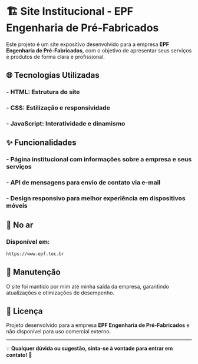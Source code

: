 # 🏗️ **Site Institucional - EPF Engenharia de Pré-Fabricados**

Este projeto é um site expositivo desenvolvido para a empresa **EPF Engenharia de Pré-Fabricados**, com o objetivo de apresentar seus serviços e produtos de forma clara e profissional.

## 🌐 **Tecnologias Utilizadas**
### - **HTML**: Estrutura do site
### - **CSS**: Estilização e responsividade
### - **JavaScript**: Interatividade e dinamismo

## ✨ **Funcionalidades**
### - **Página institucional** com informações sobre a empresa e seus serviços
### - **API de mensagens** para envio de contato via e-mail
### - **Design responsivo** para melhor experiência em dispositivos móveis

## 🚀 **No ar**
### Disponível em:
   ```sh
   https://www.epf.tec.br
   ```

## 🔧 **Manutenção**
O site foi mantido por mim até minha saída da empresa, garantindo atualizações e otimizações de desempenho.

## 📄 **Licença**
Projeto desenvolvido para a empresa **EPF Engenharia de Pré-Fabricados** e não disponível para uso comercial externo.

---

💡 **Qualquer dúvida ou sugestão, sinta-se à vontade para entrar em contato!** 🚀

